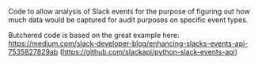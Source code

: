 Code to allow analysis of Slack events for the purpose of figuring out how much data would be captured for audit purposes on specific event types.

Butchered code is based on the great example here: https://medium.com/slack-developer-blog/enhancing-slacks-events-api-7535827829ab (https://github.com/slackapi/python-slack-events-api)
